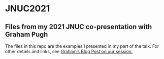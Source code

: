# JNUC2021
## Files from my 2021 JNUC co-presentation with Graham Pugh

The files in this repo are the examples I presented in my part of the talk. For other details and links, see [Graham’s Blog Post on our session.](https://grahamrpugh.com/2021/10/21/jnuc-presentation-jamfuploader-session.html)